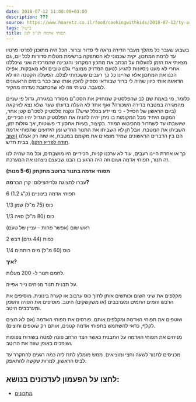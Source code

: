 ```yaml
---
date: 2018-07-12 11:00:00+03:00
description: ???
source: https://www.haaretz.co.il/food/cookingwithkids/2018-07-12/ty-article/0000017f-f8d8-ddde-abff-fcfd08190000
tags: בישול
title: תפוחי אדמה לג'ון לנון
---
```


בשבוע שעבר כל מהלך מעבר הדירה נראה לי סדור וברור. הכל היה מתוכנן לפרטי פרטיו עד לרמת המתכון. יקית שכמוני לא הסתפקה ברשימת מטלות סדורות לכל יום, גם מצאתי את הזמן להעלות על הכתב את מתכון המקרוני והגבינה שהמרכזית ואני שיכללנו אחרי לא מעט ניסיונות להגיע לטעם המדויק ממוצרי גלם טובים ולא מאבקות. אפילו הכנו את המתכון אלא שהיינו כל כך רעבים ששכחתי לצלם. הפשלה הקטנה הזו לא הדאיגה אותי כיוון שהיה לי ברור שבוודאי נספיק להכין אותו שוב כבר בימים הראשונים למעבר. טעיתי וזה לא שהכתובת נעדרה מהקיר. 

כלומר, מי באמת שם לב שהפלסטיק שמחזיק את הסכו"ם מסודר במגירה, גדול פי שניים מהמגירה במטבח בדירה השכורה? ואף אחד לא העלה בדעתו שעד שלא נצא לאיקאה (ביום הראשון של הסייל - כי מי ידע בכלל שיש?) ונקנה פלסטיק לסכו"ם קטן אחר, המקום היחיד מכל המקומות בו ניתן יהיה להניח את הפלסטיק הגדול יהיו הכיריים, שיושבתו עד לשחרור מהכיבוש המוזר. בקיצור, בעיות אחסון די פשוטות, אך גוזלות זמן, השביתו את המטבח. אבל הן לא השביתו את התנור החדש ומן הידועים שתפוחי אדמה הם בין הדברים הראשונים שמיד מוצאים את מקומם במטבח, או שזה רק אצלנו [(ושוב תודה לפריץ הזקן](/food/cookingwithkids/2016-07-25/ty-article/0000017f-f8af-d318-afff-fbef07920000)), בבית חדש. 

כך או אחרת היינו רעבים, עוד לא ערכנו קניות, הכיריים היו מושבתים, וכל מה שהיה לנו זה תנור, תפוחי אדמה ושום וזה היה הרגע בו הבנו שבעצם ניצחנו את המערכת. 

**תפוחי אדמה בתנור ברוטב מתקתק (5-6 מנות)** 

 עברו לתצוגת גלריהצילום: קרן הבר**מה?** 

6 (1.2 ק"ג) תפוחי אדמה בינוניים 

1/3 כוס (75 מ"ל) שמן 

1/3 כוס (80 מ"ל) סויה 

ראש שום (אפשר פחות – עניין של טעם) 

2 כפות (44 גרם) דבש 

1/4 כוס (60 מ"ל) מים רותחים 

**איך?** 

לחמם תנור ל- 200 מעלות. 

על תבנית תנור מניחים נייר אפייה. 

מקלפים את שיני השום וכותשים אותן לתוך כוס ערבוב או קערה בינונית. מוסיפים את הדבש והמים החמים ומערבבים (או משקשקים) היטב. מוסיפים את הסויה והשמן ומערבבים היטב. 

שוטפים את תפוחי האדמה ומקלפים אותם. פורסים את תפוחי האדמה (אם לא רוצים לקלף, כדאי להשתמש בתפוחי אדמה קטנים, אותם רק שוטפים וחוצים). 

מניחים את תפוחי האדמה על התבנית כאשר הצד הרחב פונה למטה בשורות צפופות ושופכים באופן שווה את הרוטב. 

מכניסים לתנור לשעה וחצי ומוציאים. ממש מומלץ לתת לזה כמה רגעים להתקרר עד לביס הראשון, למרות שקשה להתאפק.

לחצו על הפעמון לעדכונים בנושא:
------------------------------

* [מתכונים](/ty-tag/recipes-0000017f-da28-dea8-a77f-de6a4ba50000)